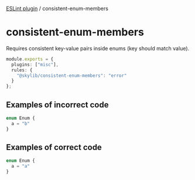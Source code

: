[ESLint plugin](https://ilyub.github.io/eslint-plugin/) / consistent-enum-members

# consistent-enum-members

Requires consistent key-value pairs inside enums (key should match value).

```ts
module.exports = {
  plugins: ["misc"],
  rules: {
    "@skylib/consistent-enum-members": "error"
  }
};
```

## Examples of incorrect code

```ts
enum Enum {
  a = "b"
}
```

## Examples of correct code

```ts
enum Enum {
  a = "a"
}
```